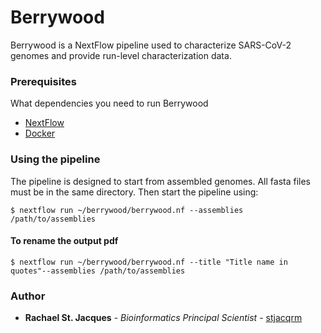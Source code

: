 # Berrywood
Berrywood is a NextFlow pipeline used to characterize SARS-CoV-2 genomes and provide run-level characterization data.

### Prerequisites

What dependencies you need to run Berrywood


- [NextFlow](https://www.nextflow.io/)
- [Docker](https://www.docker.com/)

### Using the pipeline
The pipeline is designed to start from assembled genomes. All fasta files must be in the same directory. Then start the pipeline using:

```
$ nextflow run ~/berrywood/berrywood.nf --assemblies /path/to/assemblies
```

#### To rename the output pdf

```
$ nextflow run ~/berrywood/berrywood.nf --title "Title name in quotes"--assemblies /path/to/assemblies
```

### Author


* **Rachael St. Jacques** - *Bioinformatics Principal Scientist* - [stjacqrm](https://github.com/stjacqrm)
